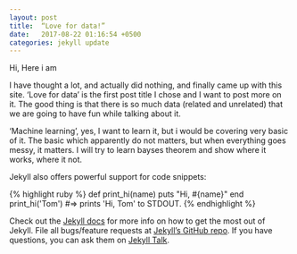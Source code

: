 ```yaml
---
layout: post
title:  “Love for data!”
date:   2017-08-22 01:16:54 +0500
categories: jekyll update
---
```


Hi, Here i am

I have thought a lot, and actually did nothing, and finally came up with this site. ‘Love for data’ is the first post title I chose and I want to post more on it. The good thing is that there is so much data (related and unrelated) that we are going to have fun while talking about it.

‘Machine learning’, yes, I want to learn it, but i would be covering very basic of it. The basic which apparently do not matters, but when everything goes messy, it matters. I will try to learn bayses theorem and show where it works, where it not.
 

Jekyll also offers powerful support for code snippets:

{% highlight ruby %}
def print_hi(name)
  puts "Hi, #{name}"
end
print_hi('Tom')
#=> prints 'Hi, Tom' to STDOUT.
{% endhighlight %}

Check out the [Jekyll docs][jekyll-docs] for more info on how to get the most out of Jekyll. File all bugs/feature requests at [Jekyll’s GitHub repo][jekyll-gh]. If you have questions, you can ask them on [Jekyll Talk][jekyll-talk].

[jekyll-docs]: https://jekyllrb.com/docs/home
[jekyll-gh]:   https://github.com/jekyll/jekyll
[jekyll-talk]: https://talk.jekyllrb.com/
